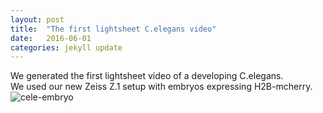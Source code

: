 ```yaml
---
layout: post
title:  "The first lightsheet C.elegans video"
date:   2016-06-01    
categories: jekyll update
---
```


We generated the first lightsheet video of a developing C.elegans.  
We used our new Zeiss Z.1 setup with embryos expressing H2B-mcherry.  
<img src="http://i.imgur.com/2xJOcnC.gif" alt="cele-embryo">
